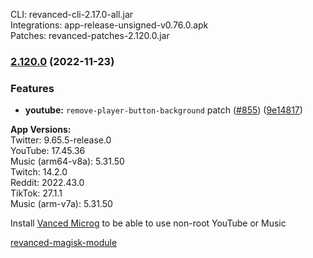 CLI: revanced-cli-2.17.0-all.jar  
Integrations: app-release-unsigned-v0.76.0.apk  
Patches: revanced-patches-2.120.0.jar  

### [2.120.0](https://github.com/revanced/revanced-patches/compare/v2.119.0...v2.120.0) (2022-11-23)
### Features
* **youtube:** `remove-player-button-background` patch ([#855](https://github.com/revanced/revanced-patches/issues/855)) ([9e14817](https://github.com/revanced/revanced-patches/commit/9e14817fd2ef29b9f3ec161d74ab972ba19066b0))

  
**App Versions:**  
Twitter: 9.65.5-release.0  
YouTube: 17.45.36  
Music (arm64-v8a): 5.31.50  
Twitch: 14.2.0  
Reddit: 2022.43.0  
TikTok: 27.1.1  
Music (arm-v7a): 5.31.50  

Install [Vanced Microg](https://github.com/TeamVanced/VancedMicroG/releases) to be able to use non-root YouTube or Music  

[revanced-magisk-module](https://github.com/j-hc/revanced-magisk-module)  
